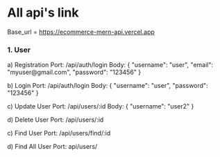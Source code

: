 <h1> All api's link </h1>


Base_url = https://ecommerce-mern-api.vercel.app

<h3> 1. User </h3>
a) Registration 
Port: /api/auth/login
Body: 
{
    "username": "user",
    "email": "myuser@gmail.com",
    "password": "123456"
}

b) Login
Port: /api/auth/login
Body: 
{
  "username": "user",
  "password": "123456"
}

c) Update User
Port: /api/users/:id
Body: 
{
  "username": "user2"
}

d) Delete User
Port: /api/users/:id

c) Find User
Port: /api/users/find/:id

d) Find All User
Port: api/users/

